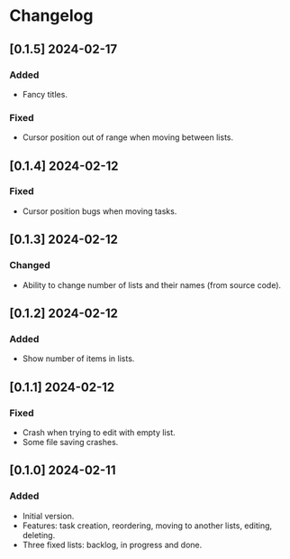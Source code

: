 # Changelog

## [0.1.5] 2024-02-17

### Added

- Fancy titles.

### Fixed

- Cursor position out of range when moving between lists.

## [0.1.4] 2024-02-12

### Fixed

- Cursor position bugs when moving tasks.

## [0.1.3] 2024-02-12

### Changed

- Ability to change number of lists and their names (from source code).

## [0.1.2] 2024-02-12

### Added

- Show number of items in lists.

## [0.1.1] 2024-02-12

### Fixed

- Crash when trying to edit with empty list.
- Some file saving crashes.

## [0.1.0] 2024-02-11

### Added

- Initial version. 
- Features: task creation, reordering, moving to another lists, editing, deleting.
- Three fixed lists: backlog, in progress and done.

